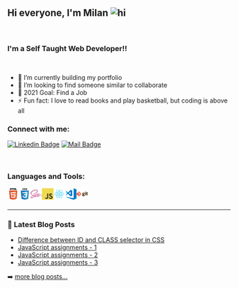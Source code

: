 ## Hi everyone, I'm Milan <img src="https://user-images.githubusercontent.com/1303154/88677602-1635ba80-d120-11ea-84d8-d263ba5fc3c0.gif" width="28px" alt="hi">

<br/>

### I'm a Self Taught Web Developer!!

<br/>

- 🌱 I’m currently building my portfolio
- 👯 I’m looking to find someone similar to collaborate
- 🥅 2021 Goal: Find a Job
- ⚡ Fun fact: I love to read books and play basketball, but coding is above all

### Connect with me:

[![Linkedin Badge](https://img.shields.io/badge/-milan-0e76a8?style=flat&labelColor=0e76a8&logo=linkedin&logoColor=white)](https://www.linkedin.com/in/matejic83/) [![Mail Badge](https://img.shields.io/badge/-milanmatejicdev-c0392b?style=flat&labelColor=c0392b&logo=gmail&logoColor=white)](mailto:milanmatejicdev@gmail.com)

<br />

### Languages and Tools:

<img align="left" alt="HTML5" width="26px" src="https://raw.githubusercontent.com/github/explore/80688e429a7d4ef2fca1e82350fe8e3517d3494d/topics/html/html.png" /> <img align="left" alt="CSS3" width="26px" src="https://raw.githubusercontent.com/github/explore/80688e429a7d4ef2fca1e82350fe8e3517d3494d/topics/css/css.png" /> <img align="left" alt="Sass" width="26px" src="https://raw.githubusercontent.com/github/explore/80688e429a7d4ef2fca1e82350fe8e3517d3494d/topics/sass/sass.png" /> <img align="left" alt="JavaScript" width="26px" src="https://raw.githubusercontent.com/github/explore/80688e429a7d4ef2fca1e82350fe8e3517d3494d/topics/javascript/javascript.png" /> <img align="left" alt="React" width="26px" src="https://raw.githubusercontent.com/github/explore/80688e429a7d4ef2fca1e82350fe8e3517d3494d/topics/react/react.png" style="max-width:100%;"> <img align="left" alt="Visual Studio Code" width="26px" src="https://raw.githubusercontent.com/github/explore/80688e429a7d4ef2fca1e82350fe8e3517d3494d/topics/visual-studio-code/visual-studio-code.png" /> <img align="left" alt="Git" width="26px" src="https://raw.githubusercontent.com/github/explore/80688e429a7d4ef2fca1e82350fe8e3517d3494d/topics/git/git.png" />
<br />
<br />

---

### 📕 Latest Blog Posts

<!-- BLOG-POST-LIST:START -->

- [Difference between ID and CLASS selector in CSS](https://dev.to/mateja3m/difference-between-id-and-class-selector-in-css-4g84)
- [JavaScript assignments - 1](https://dev.to/mateja3m/javascript-assignments-1-cbk)
- [JavaScript assignments - 2](https://dev.to/mateja3m/javascript-assignments-2-2e4k)
- [JavaScript assignments - 3](https://dev.to/mateja3m/javascript-assignments-3-jld://dev.to/codestackr/regular-expressions-regex-crash-course-248n)

<!-- BLOG-POST-LIST:END -->

➡️ [more blog posts...](https://dev.to/dashboard)
